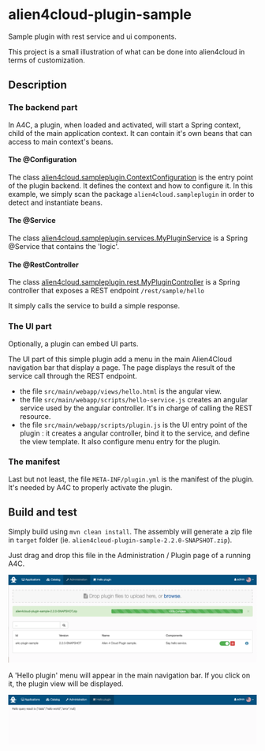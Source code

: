 # alien4cloud-plugin-sample
Sample plugin with rest service and ui components.

This project is a small illustration of what can be done into alien4cloud in terms of customization.

## Description

### The backend part

In A4C, a plugin, when loaded and activated, will start a Spring context, child of the main application context. 
It can contain it's own beans that can access to main context's beans.

#### The @Configuration



The class [alien4cloud.sampleplugin.ContextConfiguration](src/main/java/alien4cloud/sampleplugin/ContextConfiguration.java) is the entry point of the plugin backend. It defines the context and how to configure it. In this example, we simply scan the package `alien4cloud.sampleplugin` in order to detect and instantiate beans.

#### The @Service

The class [alien4cloud.sampleplugin.services.MyPluginService](src/main/java/alien4cloud/sampleplugin/services/MyPluginService.java) is a Spring @Service that contains the 'logic'.

#### The @RestController

The class [alien4cloud.sampleplugin.rest.MyPluginController](src/main/java/alien4cloud/sampleplugin/rest/MyPluginController.java) is a Spring controller that exposes a REST endpoint `/rest/sample/hello`

It simply calls the service to build a simple response.

### The UI part

Optionally, a plugin can embed UI parts.

The UI part of this simple plugin add a menu in the main Alien4Cloud navigation bar that display a page. The page displays the result of the service call through the REST endpoint.

- the file `src/main/webapp/views/hello.html` is the angular view.
- the file `src/main/webapp/scripts/hello-service.js` creates an angular service used by the angular controller. It's in charge of calling the REST resource.
- the file `src/main/webapp/scripts/plugin.js` is the UI entry point of the plugin : it creates a angular controller, bind it to the service, and define the view template. It also configure menu entry for the plugin.

### The manifest

Last but not least, the file `META-INF/plugin.yml` is the manifest of the plugin.
It's needed by A4C to properly activate the plugin.

## Build and test

Simply build using `mvn clean install`. The assembly will generate a zip file in `target` folder (ie. `alien4cloud-plugin-sample-2.2.0-SNAPSHOT.zip`).

Just drag and drop this file in the Administration / Plugin page of a running A4C.

![Alt text](doc/upload.png?raw=true "Upload A4C plugin")

A 'Hello plugin' menu will appear in the main navigation bar. If you click on it, the plugin view will be displayed.

![Alt text](doc/display.png?raw=true "Display A4C plugin")

